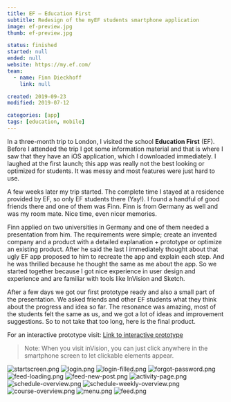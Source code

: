 ```yaml
---
title: EF – Education First
subtitle: Redesign of the myEF students smartphone application
image: ef-preview.jpg
thumb: ef-preview.jpg

status: finished
started: null
ended: null
website: https://my.ef.com/
team:
  - name: Finn Dieckhoff
    link: null

created: 2019-09-23
modified: 2019-07-12

categories: [app]
tags: [education, mobile]
---
```


In a three-month trip to London, I visited the school **Education First** (EF). Before I
attended the trip I got some information material and that is where I saw that they have
an iOS application, which I downloaded immediately. I laughed at the first launch; this
app was really not the best looking or optimized for students. It was messy and most
features were just hard to use.

A few weeks later my trip started. The complete time I stayed at a residence provided by
EF, so only EF students there (Yay!). I found a handful of good friends there and one of
them was Finn. Finn is from Germany as well and was my room mate. Nice time, even nicer
memories.

Finn applied on two universities in Germany and one of them needed a presentation from
him. The requirements were simple; create an invented company and a product with a
detailed explanation + prototype or optimize an existing product. After he said the last I
immediately thought about that ugly EF app proposed to him to recreate the app and explain
each step. And he was thrilled because he thought the same as me about the app. So we
started together because I got nice experience in user design and experience and are
familiar with tools like InVision and Sketch.

After a few days we got our first prototype ready and also a small part of the
presentation. We asked friends and other EF students what they think about the progress
and idea so far. The resonance was amazing, most of the students felt the same as us, and
we got a lot of ideas and improvement suggestions. So to not take that too long, here is
the final product.

For an interactive prototype visit:
[Link to interactive prototype](https://invis.io/9RNG7GCYFKZ)

> Note: When you visit inVision, you can just click anywhere in the smartphone screen to
> let clickable elements appear.

![startscreen.png](startscreen.png) ![login.png](login.png)
![login-filled.png](login-filled.png) ![forgot-password.png](forgot-password.png)
![feed-loading.png](feed-loading.png) ![feed-new-post.png](feed-new-post.png)
![activity-page.png](activity-page.png) ![schedule-overview.png](schedule-overview.png)
![schedule-weekly-overview.png](schedule-weekly-overview.png)
![course-overview.png](course-overview.png) ![menu.png](menu.png) ![feed.png](feed.png)
